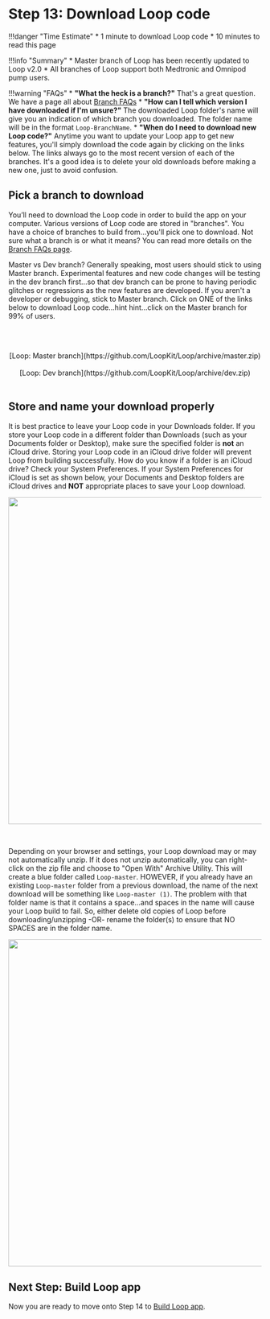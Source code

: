 # Step 13: Download Loop code

!!!danger "Time Estimate"
    * 1 minute to download Loop code
    * 10 minutes to read this page
    
!!!info "Summary"
    * Master branch of Loop has been recently updated to Loop v2.0
    * All branches of Loop support both Medtronic and Omnipod pump users.
    
!!!warning "FAQs"
    * **"What the heck is a branch?"** That's a great question. We have a page all about [Branch FAQs](https://loopkit.github.io/loopdocs/faqs/branch-faqs/)
    * **"How can I tell which version I have downloaded if I'm unsure?"** The downloaded Loop folder's name will give you an indication of which branch you downloaded. The folder name will be in the format `Loop-BranchName`. 
    * **"When do I need to download new Loop code?"** Anytime you want to update your Loop app to get new features, you'll simply download the code again by clicking on the links below. The links always go to the most recent version of each of the branches. It's a good idea is to delete your old downloads before making a new one, just to avoid confusion.

## Pick a branch to download
You’ll need to download the Loop code in order to build the app on your computer. Various versions of Loop code are stored in "branches". You have a choice of branches to build from...you'll pick one to download. Not sure what a branch is or what it means? You can read more details on the [Branch FAQs page](https://loopkit.github.io/loopdocs/faqs/branch-faqs/).

Master vs Dev branch? Generally speaking, most users should stick to using Master branch. Experimental features and new code changes will be testing in the dev branch first...so that dev branch can be prone to having periodic glitches or regressions as the new features are developed. If you aren't a developer or debugging, stick to Master branch.  Click on ONE of the links below to download Loop code...hint hint...click on the Master branch for 99% of users.

</br></br>
<p align="center">
[Loop: Master branch](https://github.com/LoopKit/Loop/archive/master.zip)</br></br>
[Loop: Dev branch](https://github.com/LoopKit/Loop/archive/dev.zip)</br></br>

## Store and name your download properly
It is best practice to leave your Loop code in your Downloads folder. If you store your Loop code in a different folder than Downloads (such as your Documents folder or Desktop), make sure the specified folder is **not** an iCloud drive. Storing your Loop code in an iCloud drive folder will prevent Loop from building successfully.  How do you know if a folder is an iCloud drive? Check your System Preferences. If your System Preferences for iCloud is set as shown below, your Documents and Desktop folders are iCloud drives and **NOT** appropriate places to save your Loop download.
<p align="center">
<img src="../img/icloud-drive.png" width="650">
</p></br>

Depending on your browser and settings, your Loop download may or may not automatically unzip. If it does not unzip automatically, you can right-click on the zip file and choose to "Open With" Archive Utility. This will create a blue folder called `Loop-master`.  HOWEVER, if you already have an existing `Loop-master` folder from a previous download, the name of the next download will be something like `Loop-master (1)`.  The problem with that folder name is that it contains a space...and spaces in the name will cause your Loop build to fail. So, either delete old copies of Loop before downloading/unzipping -OR- rename the folder(s) to ensure that NO SPACES are in the folder name.
<p align="center">
<img src="../img/folder-name.png" width="650">
</p>

## Next Step: Build Loop app

Now you are ready to move onto Step 14 to [Build Loop app](https://loopkit.github.io/loopdocs/build/step14/).

